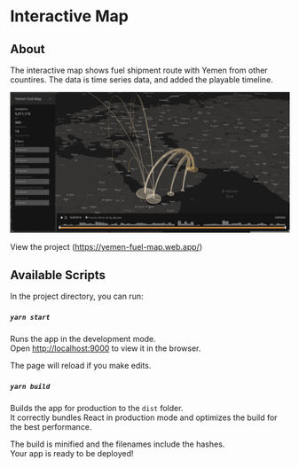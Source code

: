 # Interactive Map

## About
The interactive map shows fuel shipment route with Yemen from other countires. The data is time series data, and added the playable timeline.

![Bagel](https://github.com/jacktoptal/c4ads-yemenfuelmap/blob/master/screenshots/deckgl.JPG)


View the project
(https://yemen-fuel-map.web.app/)
 

## Available Scripts

In the project directory, you can run:

##### `yarn start`

Runs the app in the development mode.<br/>
Open [http://localhost:9000](http://localhost:9000) to view it in the browser.

The page will reload if you make edits.<br/>


##### `yarn build`

Builds the app for production to the `dist` folder.<br/>
It correctly bundles React in production mode and optimizes the build for the best performance.

The build is minified and the filenames include the hashes.<br/>
Your app is ready to be deployed!
